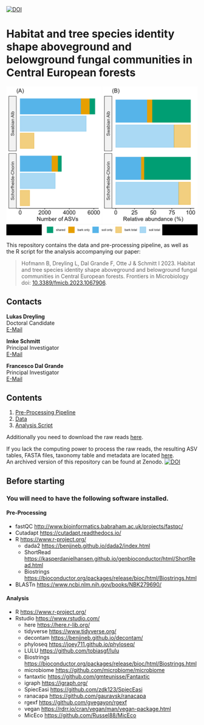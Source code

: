 [![DOI](https://zenodo.org/badge/566862412.svg)](https://zenodo.org/badge/latestdoi/566862412)

# Habitat and tree species identity shape aboveground and belowground fungal communities in Central European forests 

![Substrate Differences](https://github.com/LukDrey/fungal_habitat/blob/main/Fig1_substrate_differences.jpeg)

This repository contains the data and pre-processing pipeline, as well as the R script for the analysis accompanying our paper: 

> Hofmann B, Dreyling L, Dal Grande F, Otte J & Schmitt I 2023. Habitat and tree species identity shape aboveground and belowground fungal communities in Central European forests. Frontiers in Microbiology doi: [10.3389/fmicb.2023.1067906](https://www.frontiersin.org/articles/10.3389/fmicb.2023.1067906/abstract).

## Contacts

**Lukas Dreyling**  
Doctoral Candidate  
[E-Mail](mailto:lukas.dreyling@senckenberg.de)  

**Imke Schmitt**  
Principal Investigator  
[E-Mail](mailto:imke.schmitt@senckenberg.de)  

**Francesco Dal Grande**  
Principal Investigator  
[E-Mail](mailto:francesco.dalgrande@unipd.it)  

## Contents

1. [Pre-Processing Pipeline](01_processing_pipeline.txt)
2. [Data](02_Data.zip)
3. [Analysis Script](03_data_analysis.R)

Additionally you need to download the raw reads [here](https://www.ncbi.nlm.nih.gov/bioproject/PRJNA819266).  

If you lack the computing power to process the raw reads, the resulting ASV tables, FASTA files, taxonomy table and metadata are located [here](02_Data.zip).  
An archived version of this repository can be found at Zenodo. [![DOI](https://zenodo.org/badge/566862412.svg)](https://zenodo.org/badge/latestdoi/566862412)
## Before starting

### You will need to have the following software installed.

#### Pre-Processing 
* fastQC http://www.bioinformatics.babraham.ac.uk/projects/fastqc/
* Cutadapt https://cutadapt.readthedocs.io/
* R https://www.r-project.org/
    - dada2 https://benjjneb.github.io/dada2/index.html
    - ShortRead https://kasperdanielhansen.github.io/genbioconductor/html/ShortRead.html
    - Biostrings https://bioconductor.org/packages/release/bioc/html/Biostrings.html
* BLASTn https://www.ncbi.nlm.nih.gov/books/NBK279690/

#### Analysis
* R https://www.r-project.org/
* Rstudio https://www.rstudio.com/
  - here https://here.r-lib.org/
  - tidyverse https://www.tidyverse.org/
  - decontam https://benjjneb.github.io/decontam/
  - phyloseq https://joey711.github.io/phyloseq/
  - LULU https://github.com/tobiasgf/lulu
  - Biostrings https://bioconductor.org/packages/release/bioc/html/Biostrings.html
  - microbiome https://github.com/microbiome/microbiome
  - fantaxtic https://github.com/gmteunisse/Fantaxtic
  - igraph https://igraph.org/
  - SpiecEasi https://github.com/zdk123/SpiecEasi
  - ranacapa https://github.com/gauravsk/ranacapa
  - rgexf https://github.com/gvegayon/rgexf
  - vegan https://rdrr.io/cran/vegan/man/vegan-package.html
  - MicEco https://github.com/Russel88/MicEco
